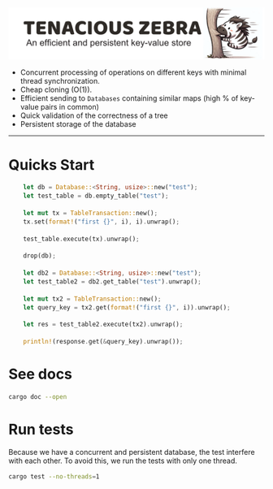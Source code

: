 <img src="doc/tenacious_zebra.png">

- Concurrent processing of operations on different keys with minimal thread synchronization.
- Cheap cloning (O(1)).
- Efficient sending to `Databases` containing similar maps (high % of key-value pairs in common)
- Quick validation of the correctness of a tree 
- Persistent storage of the database

---

# Quicks Start

```rust
    let db = Database::<String, usize>::new("test");
    let test_table = db.empty_table("test");

    let mut tx = TableTransaction::new();
    tx.set(format!("first {}", i), i).unwrap();

    test_table.execute(tx).unwrap();

    drop(db);

    let db2 = Database::<String, usize>::new("test");
    let test_table2 = db2.get_table("test").unwrap();

    let mut tx2 = TableTransaction::new();
    let query_key = tx2.get(format!("first {}", i)).unwrap();

    let res = test_table2.execute(tx2).unwrap();

    println!(response.get(&query_key).unwrap());
```

# See docs
```bash
cargo doc --open
```

# Run tests
Because we have a concurrent and persistent database, the test interfere with each other. To avoid this, we run the tests with only one thread.
```bash
cargo test --no-threads=1
```